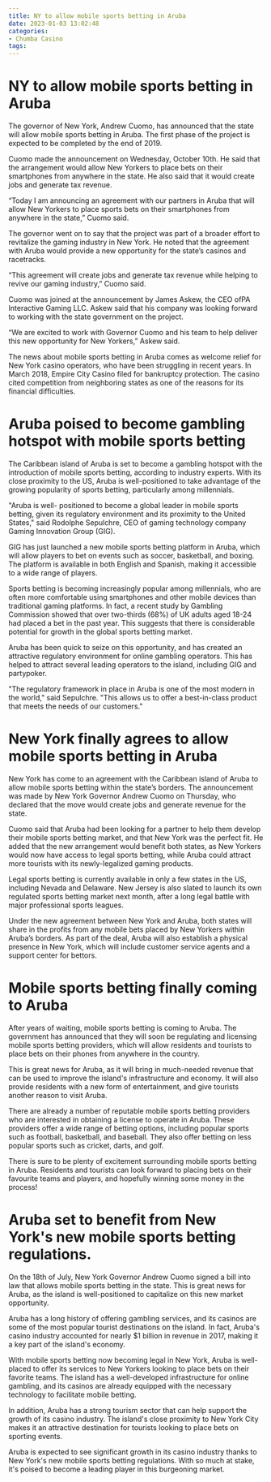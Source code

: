 ```yaml
---
title: NY to allow mobile sports betting in Aruba
date: 2023-01-03 13:02:48
categories:
- Chumba Casino
tags:
---
```



#  NY to allow mobile sports betting in Aruba

The governor of New York, Andrew Cuomo, has announced that the state will allow mobile sports betting in Aruba. The first phase of the project is expected to be completed by the end of 2019.

Cuomo made the announcement on Wednesday, October 10th. He said that the arrangement would allow New Yorkers to place bets on their smartphones from anywhere in the state. He also said that it would create jobs and generate tax revenue.

“Today I am announcing an agreement with our partners in Aruba that will allow New Yorkers to place sports bets on their smartphones from anywhere in the state,” Cuomo said.

The governor went on to say that the project was part of a broader effort to revitalize the gaming industry in New York. He noted that the agreement with Aruba would provide a new opportunity for the state’s casinos and racetracks.

“This agreement will create jobs and generate tax revenue while helping to revive our gaming industry,” Cuomo said.

Cuomo was joined at the announcement by James Askew, the CEO ofPA Interactive Gaming LLC. Askew said that his company was looking forward to working with the state government on the project.

“We are excited to work with Governor Cuomo and his team to help deliver this new opportunity for New Yorkers,” Askew said.

The news about mobile sports betting in Aruba comes as welcome relief for New York casino operators, who have been struggling in recent years. In March 2018, Empire City Casino filed for bankruptcy protection. The casino cited competition from neighboring states as one of the reasons for its financial difficulties.

#  Aruba poised to become gambling hotspot with mobile sports betting

The Caribbean island of Aruba is set to become a gambling hotspot with the introduction of mobile sports betting, according to industry experts. With its close proximity to the US, Aruba is well-positioned to take advantage of the growing popularity of sports betting, particularly among millennials.

"Aruba is well- positioned to become a global leader in mobile sports betting, given its regulatory environment and its proximity to the United States," said Rodolphe Sepulchre, CEO of gaming technology company Gaming Innovation Group (GIG).

GIG has just launched a new mobile sports betting platform in Aruba, which will allow players to bet on events such as soccer, basketball, and boxing. The platform is available in both English and Spanish, making it accessible to a wide range of players.

Sports betting is becoming increasingly popular among millennials, who are often more comfortable using smartphones and other mobile devices than traditional gaming platforms. In fact, a recent study by Gambling Commission showed that over two-thirds (68%) of UK adults aged 18-24 had placed a bet in the past year. This suggests that there is considerable potential for growth in the global sports betting market.

Aruba has been quick to seize on this opportunity, and has created an attractive regulatory environment for online gambling operators. This has helped to attract several leading operators to the island, including GIG and partypoker.

"The regulatory framework in place in Aruba is one of the most modern in the world," said Sepulchre. "This allows us to offer a best-in-class product that meets the needs of our customers."

#  New York finally agrees to allow mobile sports betting in Aruba

New York has come to an agreement with the Caribbean island of Aruba to allow mobile sports betting within the state’s borders. The announcement was made by New York Governor Andrew Cuomo on Thursday, who declared that the move would create jobs and generate revenue for the state.

Cuomo said that Aruba had been looking for a partner to help them develop their mobile sports betting market, and that New York was the perfect fit. He added that the new arrangement would benefit both states, as New Yorkers would now have access to legal sports betting, while Aruba could attract more tourists with its newly-legalized gaming products.

Legal sports betting is currently available in only a few states in the US, including Nevada and Delaware. New Jersey is also slated to launch its own regulated sports betting market next month, after a long legal battle with major professional sports leagues.

Under the new agreement between New York and Aruba, both states will share in the profits from any mobile bets placed by New Yorkers within Aruba’s borders. As part of the deal, Aruba will also establish a physical presence in New York, which will include customer service agents and a support center for bettors.

#  Mobile sports betting finally coming to Aruba

After years of waiting, mobile sports betting is coming to Aruba. The government has announced that they will soon be regulating and licensing mobile sports betting providers, which will allow residents and tourists to place bets on their phones from anywhere in the country.

This is great news for Aruba, as it will bring in much-needed revenue that can be used to improve the island's infrastructure and economy. It will also provide residents with a new form of entertainment, and give tourists another reason to visit Aruba.

There are already a number of reputable mobile sports betting providers who are interested in obtaining a license to operate in Aruba. These providers offer a wide range of betting options, including popular sports such as football, basketball, and baseball. They also offer betting on less popular sports such as cricket, darts, and golf.

There is sure to be plenty of excitement surrounding mobile sports betting in Aruba. Residents and tourists can look forward to placing bets on their favourite teams and players, and hopefully winning some money in the process!

#  Aruba set to benefit from New York's new mobile sports betting regulations.

On the 18th of July, New York Governor Andrew Cuomo signed a bill into law that allows mobile sports betting in the state. This is great news for Aruba, as the island is well-positioned to capitalize on this new market opportunity.

Aruba has a long history of offering gambling services, and its casinos are some of the most popular tourist destinations on the island. In fact, Aruba's casino industry accounted for nearly $1 billion in revenue in 2017, making it a key part of the island's economy.

With mobile sports betting now becoming legal in New York, Aruba is well-placed to offer its services to New Yorkers looking to place bets on their favorite teams. The island has a well-developed infrastructure for online gambling, and its casinos are already equipped with the necessary technology to facilitate mobile betting.

In addition, Aruba has a strong tourism sector that can help support the growth of its casino industry. The island's close proximity to New York City makes it an attractive destination for tourists looking to place bets on sporting events.

Aruba is expected to see significant growth in its casino industry thanks to New York's new mobile sports betting regulations. With so much at stake, it's poised to become a leading player in this burgeoning market.